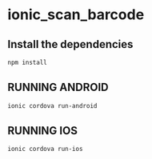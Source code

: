 # ionic_scan_barcode
## Install the dependencies
```bash
npm install
```
## RUNNING ANDROID
```bash
ionic cordova run-android
```
## RUNNING IOS
```bash
ionic cordova run-ios
```
